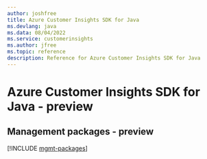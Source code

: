 ```yaml
---
author: joshfree
title: Azure Customer Insights SDK for Java
ms.devlang: java
ms.data: 08/04/2022
ms.service: customerinsights
ms.author: jfree
ms.topic: reference
description: Reference for Azure Customer Insights SDK for Java
---
```

# Azure Customer Insights SDK for Java - preview

## Management packages - preview
[!INCLUDE [mgmt-packages](customer-insights-mgmt-index.md)]